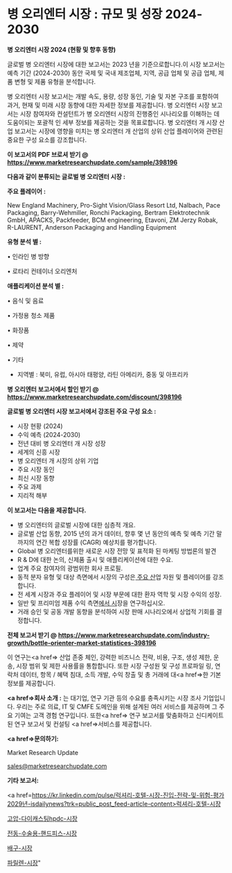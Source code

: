 # 병 오리엔터 시장 : 규모 및 성장 2024-2030

<strong>병 오리엔터 시장 2024 (현황 및 향후 동향)</strong>

글로벌 병 오리엔터 시장에 대한 보고서는 2023 년을 기준으로합니다.이 시장 보고서는 예측 기간 (2024-2030) 동안 국제 및 국내 제조업체, 지역, 공급 업체 및 공급 업체, 제품 변형 및 제품 유형을 분석합니다.

병 오리엔터 시장 보고서는 개발 속도, 용량, 성장 동인, 기술 및 자본 구조를 포함하여 과거, 현재 및 미래 시장 동향에 대한 자세한 정보를 제공합니다. 병 오리엔터 시장 보고서는 시장 참여자와 컨설턴트가 병 오리엔터 시장의 진행중인 시나리오를 이해하는 데 도움이되는 포괄적 인 세부 정보를 제공하는 것을 목표로합니다. 병 오리엔터 개 시장 산업 보고서는 시장에 영향을 미치는 병 오리엔터 개 산업의 상위 산업 플레이어와 관련된 중요한 구성 요소를 강조합니다.



<strong>이 보고서의 PDF 브로셔 받기 @ <a href=https://www.marketresearchupdate.com/sample/398196>https://www.marketresearchupdate.com/sample/398196</a></strong>



<strong>다음과 같이 분류되는 글로벌 병 오리엔터 시장 :</strong>



<strong>주요 플레이어 :</strong>

New England Machinery, Pro-Sight Vision/Glass Resort Ltd, Nalbach, Pace Packaging, Barry-Wehmiller, Ronchi Packaging, Bertram Elektrotechnik GmbH, APACKS, Packfeeder, BCM engineering, Etavoni, ZM Jerzy Robak, R-LAURENT, Anderson Packaging and Handling Equipment



<strong>유형 분석 별 :</strong>

• 인라인 병 방향

• 로타리 컨테이너 오리엔처



<strong>애플리케이션 분석 별 :</strong>

• 음식 및 음료

• 가정용 청소 제품

• 화장품

• 제약

• 기타

<ul>
  <li>지역별 : 북미, 유럽, 아시아 태평양, 라틴 아메리카, 중동 및 아프리카</li>
</ul>


<strong>병 오리엔터 보고서에서 할인 받기 @ <a href=https://www.marketresearchupdate.com/discount/398196>https://www.marketresearchupdate.com/discount/398196</a></strong>



<strong>글로벌 병 오리엔터 시장 보고서에서 강조된 주요 구성 요소 :</strong>
<ul>
  <li>시장 현황 (2024)</li>
  <li>수익 예측 (2024-2030)</li>
  <li>전년 대비 병 오리엔터 개 시장 성장</li>
  <li>세계의 신흥 시장</li>
  <li>병 오리엔터 개 시장의 상위 기업</li>
  <li>주요 시장 동인</li>
  <li>최신 시장 동향</li>
  <li>주요 과제</li>
  <li>지리적 해부</li>
</ul>


<strong>이 보고서는 다음을 제공합니다.</strong>
<ul>
  <li>병 오리엔터의 글로벌 시장에 대한 심층적 개요.</li>
  <li>글로벌 산업 동향, 2015 년의 과거 데이터, 향후 몇 년 동안의 예측 및 예측 기간 말까지의 연간 복합 성장률 (CAGR) 예상치를 평가합니다.</li>
  <li>Global 병 오리엔터를위한 새로운 시장 전망 및 표적화 된 마케팅 방법론의 발견</li>
  <li>R &amp; D에 대한 논의, 신제품 출시 및 애플리케이션에 대한 수요.</li>
  <li>업계 주요 참여자의 광범위한 회사 프로필.</li>
  <li>동적 분자 유형 및 대상 측면에서 시장의 구성은<a href=> 주요 산</a>업 자원 및 플레이어를 강조합니다.</li>
  <li>전 세계 시장과 주요 플레이어 및 시장 부문에 대한 환자 역학 및 시장 수익의 성장.</li>
  <li>일반 및 프리미엄 제품 수익 측면<a href=>에서 시</a>장을 연구하십시오.</li>
  <li>거래 승인 및 공동 개발 동향을 분석하여 시장 판매 시나리오에서 상업적 기회를 결정합니다.</li>
</ul>



<strong>전체 보고서 받기 @ <a href=https://www.marketresearchupdate.com/industry-growth/bottle-orienter-market-statistices-398196>https://www.marketresearchupdate.com/industry-growth/bottle-orienter-market-statistices-398196</a></strong>

이 연구는<a href=> 산업 존중</a> 체인, 강력한 비즈니스 전략, 비용, 구조, 생성 제한, 운송, 시장 범위 및 제한 사용률을 통합합니다. 또한 시장 구성원 및 구성 프로파일 링, 연락처 데이터, 항목 / 혜택 침대, 소득 개발, 수익 창출 및 총 거래에 대<a href=>한 기본 </a>정보를 제공합니다.



<strong><a href=>회사 소</a>개 :</strong>
는 대기업, 연구 기관 등의 수요를 충족시키는 시장 조사 기업입니다. 우리는 주로 의료, IT 및 CMFE 도메인을 위해 설계된 여러 서비스를 제공하며 그 주요 기여는 고객 경험 연구입니다. 또한<a href=> 연구 보</a>고서를 맞춤화하고 신디케이트 된 연구 보고서 및 컨설팅 <a href=>서비스</a>를 제공합니다.



<strong><a href=>문의하기:</a></strong>

Market Research Update

sales@marketresearchupdate.com



<strong>기타 보고서:</strong>

<a href=https://kr.linkedin.com/pulse/럭셔리-호텔-시장-진입-전략-및-위험-평가2029년-isdailynews?trk=public_post_feed-article-content>럭셔리-호텔-시장</a>

<a href=https://www.linkedin.com/pulse/고압-다이캐스팅hpdc-시장-규모-및-성장-2023-survey-spotlight-pro-24-analysis/>고압-다이캐스팅hpdc-시장</a>

<a href=https://www.linkedin.com/pulse/전동-수술용-핸드피스-시장-규모-및-성장-2023-trend-tracking-tips-360-analysis-acduf/>전동-수술용-핸드피스-시장</a>

<a href=https://www.linkedin.com/pulse/배구-시장-현재-및-미래-성장-2029-data-dive-diaries-24-analysis-uqbcf/>배구-시장</a>

<a href=https://www.linkedin.com/pulse/파릴렌-시장-진입-전략-및-위험-평가2030년-consumer-connection-compendium-ana-g9kwc/>파릴렌-시장</a>"
